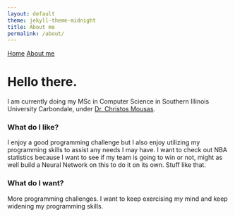```yaml
---
layout: default
theme: jekyll-theme-midnight
title: About me
permalink: /about/
---
```

<a href="https://raniaspant.github.io/">Home</a> <a href="https://raniaspant.github.io/about/">About me</a>

# Hello there.

I am currently doing my MSc in Computer Science in Southern Illinois University Carbondale, under [Dr. Christos Mousas](https://sites.google.com/site/chrismousas/).

### [](#header-3)What do I like?

I enjoy a good programming challenge but I also enjoy utilizing my programming skills to assist any needs I may have. I want to check out NBA statistics because I want to see if my team is going to win or not, might as well build a Neural Network on this to do it on its own. Stuff like that.

### [](#header-3)What do I want?

More programming challenges. I want to keep exercising my mind and keep widening my programming skills.


